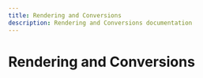 ```yaml
---
title: Rendering and Conversions
description: Rendering and Conversions documentation
---
```


# Rendering and Conversions 